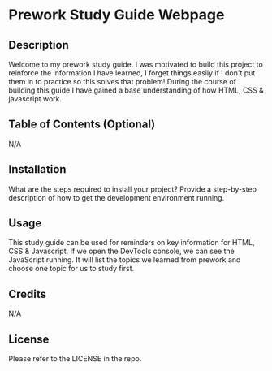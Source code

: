 # Prework Study Guide Webpage

## Description

Welcome to my prework study guide. I was motivated to build this project to reinforce the information I have learned, I forget things easily if I don't put them in to practice so this solves that problem! During the course of building this guide I have gained a base understanding of how HTML, CSS & javascript work.

## Table of Contents (Optional)

N/A

## Installation

What are the steps required to install your project? Provide a step-by-step description of how to get the development environment running.

## Usage

This study guide can be used for reminders on key information for HTML, CSS & Javascript. If we open the DevTools console, we can see the JavaScript running. It will list the topics we learned from prework and choose one topic for us to study first.

## Credits

N/A

## License

Please refer to the LICENSE in the repo.
